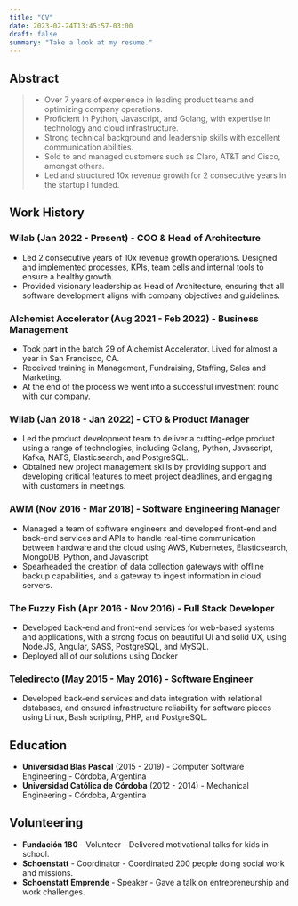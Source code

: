 ```yaml
---
title: "CV"
date: 2023-02-24T13:45:57-03:00
draft: false
summary: "Take a look at my resume."
---
```


## Abstract

> - Over 7 years of experience in leading product teams and optimizing company operations.
> - Proficient in Python, Javascript, and Golang, with expertise in technology and cloud infrastructure.
> - Strong technical background and leadership skills with excellent communication abilities.
> - Sold to  and managed customers such as Claro, AT&T and Cisco, amongst others.
> - Led and structured 10x revenue growth for 2 consecutive years in the startup I funded.


## Work History

### Wilab (Jan 2022 - Present) - COO & Head of Architecture

- Led 2 consecutive years of 10x revenue growth operations. Designed and implemented processes, KPIs, team cells and internal tools to ensure a healthy growth.
- Provided visionary leadership as Head of Architecture, ensuring that all software development aligns with company objectives and guidelines.

### Alchemist Accelerator (Aug 2021 - Feb 2022) - Business Management

- Took part in the batch 29 of Alchemist Accelerator. Lived for almost a year in San Francisco, CA.
- Received training in Management, Fundraising, Staffing, Sales and Marketing.
- At the end of the process we went into a successful investment round with our company.

### Wilab (Jan 2018 - Jan 2022) - CTO & Product Manager

- Led the product development team to deliver a cutting-edge product using a range of technologies, including Golang, Python, Javascript, Kafka, NATS, Elasticsearch, and PostgreSQL.
- Obtained new project management skills by providing support and developing critical features to meet project deadlines, and engaging with customers in meetings.

### AWM (Nov 2016 - Mar 2018) - Software Engineering Manager

- Managed a team of software engineers and developed front-end and back-end services and APIs to handle real-time communication between hardware and the cloud using AWS, Kubernetes, Elasticsearch, MongoDB, Python, and Javascript.
- Spearheaded the creation of data collection gateways with offline backup capabilities, and a gateway to ingest information in cloud servers.

### The Fuzzy Fish (Apr 2016 - Nov 2016) - Full Stack Developer

- Developed back-end and front-end services for web-based systems and applications, with a strong focus on beautiful UI and solid UX, using Node.JS, Angular, SASS, PostgreSQL, and MySQL.
- Deployed all of our solutions using Docker

### Teledirecto (May 2015 - May 2016) - Software Engineer

- Developed back-end services and data integration with relational databases, and ensured infrastructure reliability for software pieces using Linux, Bash scripting, PHP, and PostgreSQL.

## Education

- **Universidad Blas Pascal** (2015 - 2019) - Computer Software Engineering - Córdoba, Argentina
- **Universidad Católica de Córdoba** (2012 - 2014) - Mechanical Engineering - Córdoba, Argentina

## Volunteering

- **Fundación 180** - Volunteer - Delivered motivational talks for kids in school.
- **Schoenstatt** - Coordinator - Coordinated 200 people doing social work and missions.
- **Schoenstatt Emprende** - Speaker - Gave a talk on entrepreneurship and work challenges.
